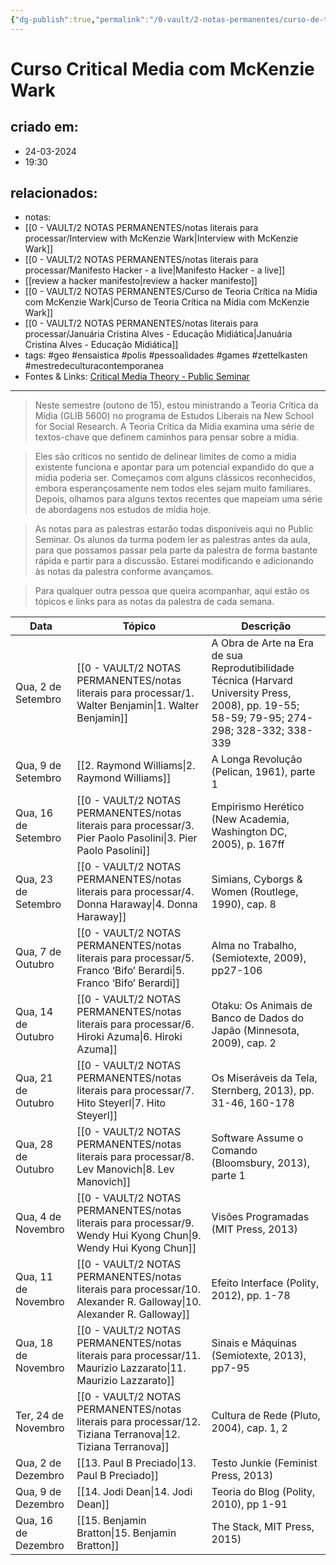 ```yaml
---
{"dg-publish":true,"permalink":"/0-vault/2-notas-permanentes/curso-de-teoria-critica-na-midia-com-mc-kenzie-wark/","tags":["permanente","geo","ensaistica","polis","pessoalidades","games","zettelkasten","mestredeculturacontemporanea"],"dgHomeLink":true,"dgShowLocalGraph":true,"dgShowFileTree":true,"dgEnableSearch":true,"noteIcon":""}
---
```


# Curso Critical Media com McKenzie Wark

## criado em: 
- 24-03-2024
- 19:30
## relacionados:
- notas: 
- [[0 - VAULT/2 NOTAS PERMANENTES/notas literais para processar/Interview with McKenzie Wark\|Interview with McKenzie Wark]]
- [[0 - VAULT/2 NOTAS PERMANENTES/notas literais para processar/Manifesto Hacker - a live\|Manifesto Hacker - a live]]
- [[review a hacker manifesto\|review a hacker manifesto]]
- [[0 - VAULT/2 NOTAS PERMANENTES/Curso de Teoria Crítica na Mídia com McKenzie Wark\|Curso de Teoria Crítica na Mídia com McKenzie Wark]]
- [[0 - VAULT/2 NOTAS PERMANENTES/notas literais para processar/Januária Cristina Alves - Educação Midiática\|Januária Cristina Alves - Educação Midiática]]
- tags: #geo #ensaistica #polis #pessoalidades #games #zettelkasten #mestredeculturacontemporanea 
- Fontes & Links: [Critical Media Theory - Public Seminar](https://publicseminar.org/2015/10/critical-media-theory/)

---

>Neste semestre (outono de 15), estou ministrando a Teoria Crítica da Mídia (GLIB 5600) no programa de Estudos Liberais na New School for Social Research. A Teoria Crítica da Mídia examina uma série de textos-chave que definem caminhos para pensar sobre a mídia.

>Eles são críticos no sentido de delinear limites de como a mídia existente funciona e apontar para um potencial expandido do que a mídia poderia ser. Começamos com alguns clássicos reconhecidos, embora esperançosamente nem todos eles sejam muito familiares. Depois, olhamos para alguns textos recentes que mapeiam uma série de abordagens nos estudos de mídia hoje.

>As notas para as palestras estarão todas disponíveis aqui no Public Seminar. Os alunos da turma podem ler as palestras antes da aula, para que possamos passar pela parte da palestra de forma bastante rápida e partir para a discussão. Estarei modificando e adicionando às notas da palestra conforme avançamos.

>Para qualquer outra pessoa que queira acompanhar, aqui estão os tópicos e links para as notas da palestra de cada semana.

| Data                | Tópico                                        | Descrição                                                                                                                                   |
| ------------------- | --------------------------------------------- | ------------------------------------------------------------------------------------------------------------------------------------------- |
| Qua, 2 de Setembro  | [[0 - VAULT/2 NOTAS PERMANENTES/notas literais para processar/1. Walter Benjamin\|1. Walter Benjamin]]                        | A Obra de Arte na Era de sua Reprodutibilidade Técnica (Harvard University Press, 2008), pp. 19-55; 58-59; 79-95; 274-298; 328-332; 338-339 |
| Qua, 9 de Setembro  | [[2. Raymond Williams\|2. Raymond Williams]]                       | A Longa Revolução (Pelican, 1961), parte 1                                                                                                  |
| Qua, 16 de Setembro | [[0 - VAULT/2 NOTAS PERMANENTES/notas literais para processar/3. Pier Paolo Pasolini\|3. Pier Paolo Pasolini]]                    | Empirismo Herético (New Academia, Washington DC, 2005), p. 167ff                                                                            |
| Qua, 23 de Setembro | [[0 - VAULT/2 NOTAS PERMANENTES/notas literais para processar/4. Donna Haraway\|4. Donna Haraway]]                          | Simians, Cyborgs & Women (Routlege, 1990), cap. 8                                                                                           |
| Qua, 7 de Outubro   | [[0 - VAULT/2 NOTAS PERMANENTES/notas literais para processar/5. Franco ‘Bifo’ Berardi\|5. Franco ‘Bifo’ Berardi]]                  | Alma no Trabalho, (Semiotexte, 2009), pp27-106                                                                                              |
| Qua, 14 de Outubro  | [[0 - VAULT/2 NOTAS PERMANENTES/notas literais para processar/6. Hiroki Azuma\|6. Hiroki Azuma]]                           | Otaku: Os Animais de Banco de Dados do Japão (Minnesota, 2009), cap. 2                                                                      |
| Qua, 21 de Outubro  | [[0 - VAULT/2 NOTAS PERMANENTES/notas literais para processar/7. Hito Steyerl\|7. Hito Steyerl]]                           | Os Miseráveis da Tela, Sternberg, 2013), pp. 31-46, 160-178                                                                                 |
| Qua, 28 de Outubro  | [[0 - VAULT/2 NOTAS PERMANENTES/notas literais para processar/8. Lev Manovich\|8. Lev Manovich]]                           | Software Assume o Comando (Bloomsbury, 2013), parte 1                                                                                       |
| Qua, 4 de Novembro  | [[0 - VAULT/2 NOTAS PERMANENTES/notas literais para processar/9. Wendy Hui Kyong Chun\|9. Wendy Hui Kyong Chun]]                   | Visões Programadas (MIT Press, 2013)                                                                                                        |
| Qua, 11 de Novembro | [[0 - VAULT/2 NOTAS PERMANENTES/notas literais para processar/10. Alexander R. Galloway\|10. Alexander R. Galloway]]                 | Efeito Interface (Polity, 2012), pp. 1-78                                                                                                   |
| Qua, 18 de Novembro | [[0 - VAULT/2 NOTAS PERMANENTES/notas literais para processar/11. Maurizio Lazzarato\|11. Maurizio Lazzarato]]                    | Sinais e Máquinas (Semiotexte, 2013), pp7-95                                                                                                |
| Ter, 24 de Novembro | [[0 - VAULT/2 NOTAS PERMANENTES/notas literais para processar/12. Tiziana Terranova\|12. Tiziana Terranova]]                     | Cultura de Rede (Pluto, 2004), cap. 1, 2                                                                                                    |
| Qua, 2 de Dezembro  | [[13. Paul B Preciado\|13. Paul B Preciado]] | Testo Junkie (Feminist Press, 2013)                                                                                                         |
| Qua, 9 de Dezembro  | [[14. Jodi Dean\|14. Jodi Dean]]                             | Teoria do Blog (Polity, 2010), pp 1-91                                                                                                      |
| Qua, 16 de Dezembro | [[15. Benjamin Bratton\|15. Benjamin Bratton]]                      | The Stack, MIT Press, 2015)                                                                                                                 |

